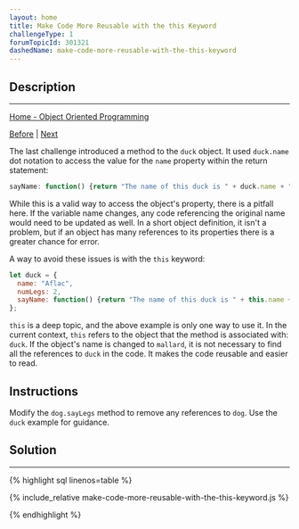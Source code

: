 ```yaml
---
layout: home
title: Make Code More Reusable with the this Keyword
challengeType: 1
forumTopicId: 301321
dashedName: make-code-more-reusable-with-the-this-keyword
---
```


<div class="row">
<div class="columnStmt" markdown="1">

## Description
------

[Home - Object Oriented Programming](./README.md)

[Before](./create-a-method-on-an-object.md)  | [Next](./define-a-constructor-function.md) 

The last challenge introduced a method to the `duck` object. It used `duck.name` dot notation to access the value for the `name` property within the return statement:

```js
sayName: function() {return "The name of this duck is " + duck.name + ".";}
```

While this is a valid way to access the object's property, there is a pitfall here. If the variable name changes, any code referencing the original name would need to be updated as well. In a short object definition, it isn't a problem, but if an object has many references to its properties there is a greater chance for error.

A way to avoid these issues is with the `this` keyword:

```js
let duck = {
  name: "Aflac",
  numLegs: 2,
  sayName: function() {return "The name of this duck is " + this.name + ".";}
};
```

`this` is a deep topic, and the above example is only one way to use it. In the current context, `this` refers to the object that the method is associated with: `duck`. If the object's name is changed to `mallard`, it is not necessary to find all the references to `duck` in the code. It makes the code reusable and easier to read.

##  Instructions 

Modify the `dog.sayLegs` method to remove any references to `dog`. Use the `duck` example for guidance.

</div>
<div class="columnSol" markdown="1">

## Solution
------

{% highlight sql linenos=table %}

{% include_relative make-code-more-reusable-with-the-this-keyword.js %}

{% endhighlight %}

</div>
</div>

